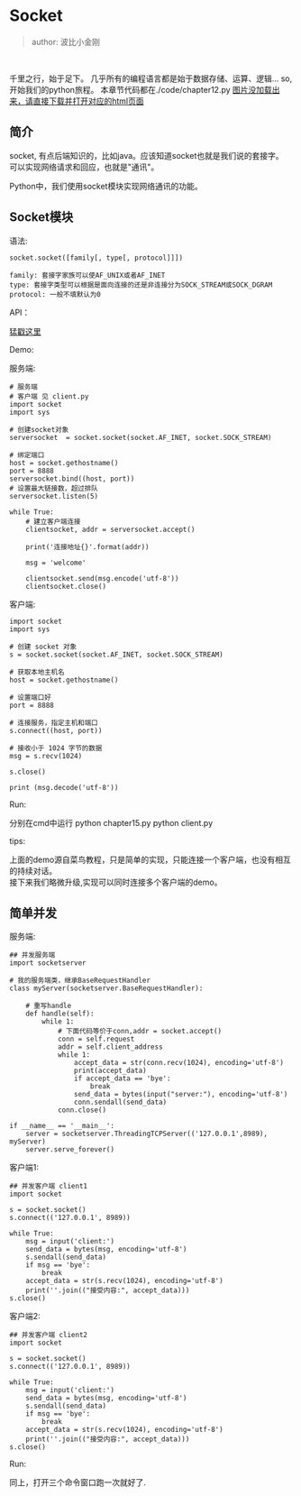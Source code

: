 # Socket
>author: 波比小金刚

<br/>

千里之行，始于足下。
几乎所有的编程语言都是始于数据存储、运算、逻辑...
so, 开始我们的python旅程。
本章节代码都在./code/chapter12.py
<a href="#">图片没加载出来，请直接下载并打开对应的html页面</a>

## 简介

socket, 有点后端知识的，比如java。应该知道socket也就是我们说的套接字。
可以实现网络请求和回应，也就是"通讯"。<br/>

Python中，我们使用socket模块实现网络通讯的功能。

## Socket模块

语法:

```
socket.socket([family[, type[, protocol]]])

family: 套接字家族可以使AF_UNIX或者AF_INET
type: 套接字类型可以根据是面向连接的还是非连接分为SOCK_STREAM或SOCK_DGRAM
protocol: 一般不填默认为0
```

API：

<a href="https://docs.python.org/3/library/socket.html">猛戳这里</a>

Demo:

服务端:

```
# 服务端
# 客户端 见 client.py
import socket
import sys

# 创建socket对象
serversocket  = socket.socket(socket.AF_INET, socket.SOCK_STREAM)

# 绑定端口
host = socket.gethostname()
port = 8888
serversocket.bind((host, port))
# 设置最大链接数，超过排队
serversocket.listen(5)

while True:
    # 建立客户端连接
    clientsocket, addr = serversocket.accept()

    print('连接地址{}'.format(addr))

    msg = 'welcome'

    clientsocket.send(msg.encode('utf-8'))
    clientsocket.close()

```

客户端:

```
import socket
import sys

# 创建 socket 对象
s = socket.socket(socket.AF_INET, socket.SOCK_STREAM) 

# 获取本地主机名
host = socket.gethostname() 

# 设置端口好
port = 8888

# 连接服务，指定主机和端口
s.connect((host, port))

# 接收小于 1024 字节的数据
msg = s.recv(1024)

s.close()

print (msg.decode('utf-8'))
```

Run:

分别在cmd中运行 python chapter15.py python client.py

tips:

上面的demo源自菜鸟教程，只是简单的实现，只能连接一个客户端，也没有相互的持续对话。<br/>
接下来我们略微升级,实现可以同时连接多个客户端的demo。

## 简单并发

服务端:

```
## 并发服务端
import socketserver

# 我的服务端类，继承BaseRequestHandler
class myServer(socketserver.BaseRequestHandler):

    # 重写handle
    def handle(self):
        while 1:
            # 下面代码等价于conn,addr = socket.accept()
            conn = self.request
            addr = self.client_address
            while 1:
                accept_data = str(conn.recv(1024), encoding='utf-8')
                print(accept_data)
                if accept_data == 'bye':
                    break
                send_data = bytes(input("server:"), encoding='utf-8')
                conn.sendall(send_data)
            conn.close()

if __name__ == '__main__':
    server = socketserver.ThreadingTCPServer(('127.0.0.1',8989), myServer)
    server.serve_forever()
```

客户端1:

```
## 并发客户端 client1
import socket

s = socket.socket()
s.connect(('127.0.0.1', 8989))

while True:
    msg = input('client:')
    send_data = bytes(msg, encoding='utf-8')
    s.sendall(send_data)
    if msg == 'bye':
        break
    accept_data = str(s.recv(1024), encoding='utf-8')
    print(''.join(("接受内容:", accept_data)))
s.close()
```

客户端2:

```
## 并发客户端 client2
import socket

s = socket.socket()
s.connect(('127.0.0.1', 8989))

while True:
    msg = input('client:')
    send_data = bytes(msg, encoding='utf-8')
    s.sendall(send_data)
    if msg == 'bye':
        break
    accept_data = str(s.recv(1024), encoding='utf-8')
    print(''.join(("接受内容:", accept_data)))
s.close()
```

Run:

同上，打开三个命令窗口跑一次就好了.